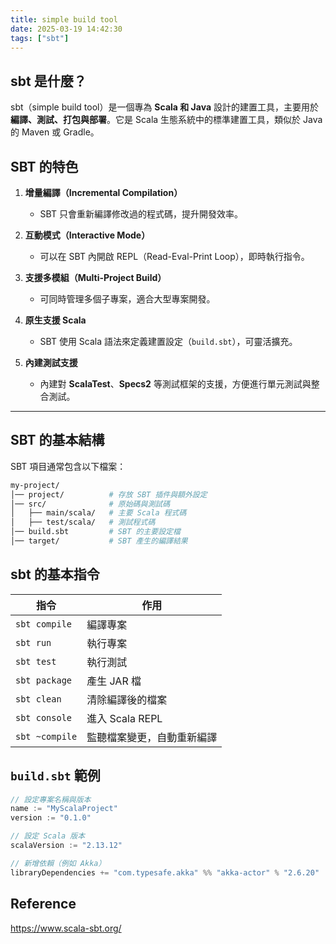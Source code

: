 ```yaml
---
title: simple build tool
date: 2025-03-19 14:42:30
tags: ["sbt"]
---
```

## sbt 是什麼？
sbt（simple build tool）是一個專為 **Scala 和 Java** 設計的建置工具，主要用於 **編譯、測試、打包與部署**。它是 Scala 生態系統中的標準建置工具，類似於 Java 的 Maven 或 Gradle。

## SBT 的特色
1. **增量編譯（Incremental Compilation）**
   - SBT 只會重新編譯修改過的程式碼，提升開發效率。

2. **互動模式（Interactive Mode）**
   - 可以在 SBT 內開啟 REPL（Read-Eval-Print Loop），即時執行指令。

3. **支援多模組（Multi-Project Build）**
   - 可同時管理多個子專案，適合大型專案開發。

4. **原生支援 Scala**
   - SBT 使用 Scala 語法來定義建置設定（`build.sbt`），可靈活擴充。

5. **內建測試支援**
   - 內建對 **ScalaTest**、**Specs2** 等測試框架的支援，方便進行單元測試與整合測試。

---

## SBT 的基本結構
SBT 項目通常包含以下檔案：
```bash
my-project/
│── project/          # 存放 SBT 插件與額外設定
│── src/              # 原始碼與測試碼
│   ├── main/scala/   # 主要 Scala 程式碼
│   ├── test/scala/   # 測試程式碼
│── build.sbt         # SBT 的主要設定檔
│── target/           # SBT 產生的編譯結果
```

## sbt 的基本指令
| 指令 | 作用 |
|---------------|-------------------------|
| `sbt compile` | 編譯專案 |
| `sbt run`     | 執行專案 |
| `sbt test`    | 執行測試 |
| `sbt package` | 產生 JAR 檔 |
| `sbt clean`   | 清除編譯後的檔案 |
| `sbt console` | 進入 Scala REPL |
| `sbt ~compile`| 監聽檔案變更，自動重新編譯 |


## `build.sbt` 範例
```scala
// 設定專案名稱與版本
name := "MyScalaProject"
version := "0.1.0"

// 設定 Scala 版本
scalaVersion := "2.13.12"

// 新增依賴（例如 Akka）
libraryDependencies += "com.typesafe.akka" %% "akka-actor" % "2.6.20"
```

## Reference

https://www.scala-sbt.org/
